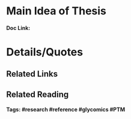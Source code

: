 # Main Idea of Thesis


#### Doc Link: 

# Details/Quotes


## Related Links

## Related Reading



#### Tags: #research #reference #glycomics #PTM 